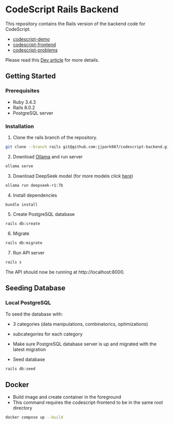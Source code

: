 # CodeScript Rails Backend

This repository contains the Rails version of the backend code for CodeScript.

- [codescript-demo](https://github.com/jjpark987/codescript-demo)
- [codescript-frontend](https://github.com/jjpark987/codescript-frontend)
- [codescript-problems](https://github.com/jjpark987/codescript-problems)

Please read this [Dev article](https://dev.to/jjpark987/building-a-code-problem-solving-assistant-4b71) for more details.

## Getting Started

### Prerequisites

- Ruby 3.4.3
- Rails 8.0.2
- PostgreSQL server

### Installation

1. Clone the rails branch of the repository.

```zsh
git clone --branch rails git@github.com:jjpark987/codescript-backend.git
```

2. Download [Ollama](https://ollama.com/) and run server

```zsh
ollama serve
```

3. Download DeepSeek model (for more models click [here](https://ollama.com/library/deepseek-r1:7b))

```zsh
ollama run deepseek-r1:7b
```

4. Install dependencies

```zsh
bundle install
```

5. Create PostgreSQL database

```zsh
rails db:create
```

6. Migrate

```zsh
rails db:migrate
```

7. Run API server

```zsh
rails s
```

The API should now be running at http://localhost:8000.

## Seeding Database

### Local PostgreSQL

To seed the database with:
- 3 categories (data manipulations, combinatorics, optimizations)
- subcategories for each category

- Make sure PostgreSQL database server is up and migrated with the latest migration

- Seed database

```zsh
rails db:seed
```

## Docker

- Build image and create container in the foreground
- This command requires the codescript-frontend to be in the same root directory

```zsh
docker compose up --build
```
